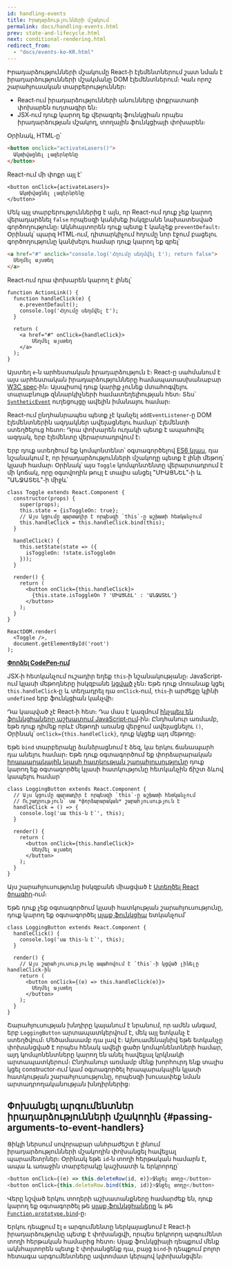 ```yaml
---
id: handling-events
title: Իրադարձությունների մշակում
permalink: docs/handling-events.html
prev: state-and-lifecycle.html
next: conditional-rendering.html
redirect_from:
  - "docs/events-ko-KR.html"
---
```

Իրադարձությունների մշակումը React֊ի էլեմենտներում շատ նման է իրադարձությունների մշակմանը DOM էլեմենտներում։ Կան որոշ շարահյուսական տարբերություններ։
* React֊ում իրադարձությունների անունները փոքրատառի փոխարեն ուղտագիր են։
* JSX֊ում դուք կարող եք վերագրել ֆունկցիան որպես իրադարձության մշակող, տողային ֆունկցիայի փոխարեն։

Օրինակ, HTML֊ը՝

```html
<button onclick="activateLasers()">
  Ակտիվացնել լազերնրենը
</button>
```

React-ում մի փոքր այլ է՝

```js{1}
<button onClick={activateLasers}>
    Ակտիվացնել լազերնրենը
</button>
```

Մեկ այլ տարբերություններից է այն, որ React-ում դուք չեք կարող վերադարձնել `false` որպեսզի կանխեք իսկզբանե նախատեսված գործողությունը։
Ակնհայտորեն դուք պետք է կանչեք `preventDefault`։ Օրինակ՝ պարզ HTML֊ում, դիտարկիչում հղումը նոր էջում բացելու գործողությունը կանխելու համար դուք կարող եք գրել՝

```html
<a href="#" onclick="console.log('Հղումը սեղմվել է'); return false">
  Սեղմել այստեղ
</a>
```

React֊ում դրա փոխարեն կարող է լինել՝

```js{2-5,8}
function ActionLink() {
  function handleClick(e) {
    e.preventDefault();
    console.log('Հղումը սեղմվել է');
  }

  return (
    <a href="#" onClick={handleClick}>
        Սեղմել այստեղ
    </a>
  );
}
```

Այստեղ `e`֊ն արհեստական իրադարձություն է։ React-ը սահմանում է այս արհեստական իրադարձությունները համապատասխանաբար [W3C spec](https://www.w3.org/TR/DOM-Level-3-Events/)֊ին։ Այսպիսով դուք կարիք չունեք մտահոգվելու տարաբնույթ զննարկիչների համատեղելիության հետ։ Տես՝ [`SyntheticEvent`](/docs/events.html) ուղեցույցը ավելին իմանալու համար։

React-ում ընդհանրապես պետք չէ կանչել `addEventListener`֊ը DOM էլեմենտներին ազդակներ ավելացնելու համար՝ էլեմենտի ստեղծելուց հետո։ Դրա փոխարեն ուղակի պետք է ապահովել ազդակ, երբ էլեմենտը վերարտադրվում է։

Երբ դուք ստեղծում եք կոմպոնտենտ՝ օգտագործելով [ES6 կլաս](https://developer.mozilla.org/en/docs/Web/JavaScript/Reference/Classes), դա նշանակում է, որ իրադարձությունների մշակողը պետք է լինի մեթոդ՝ կլասի համար։
Օրինակ՝ այս `Toggle` կոմպոնտենտը վերարտադրում է մի կոճակ, որը օգտվողին թույլ է տալիս անցել "ՄԻԱՑՆԵԼ"֊ի և "ԱՆՋԱՏԵԼ"֊ի միջև՝ 

```js{6,7,10-14,18}
class Toggle extends React.Component {
  constructor(props) {
    super(props);
    this.state = {isToggleOn: true};
    // Այս կցումը պարտադիր է որպեսզի `this`֊ը աշխատի հետկանչում
    this.handleClick = this.handleClick.bind(this);
  }

  handleClick() {
    this.setState(state => ({
      isToggleOn: !state.isToggleOn
    }));
  }

  render() {
    return (
      <button onClick={this.handleClick}>
        {this.state.isToggleOn ? 'ՄԻԱՑՆԵԼ' : 'ԱՆՋԱՏԵԼ'}
      </button>
    );
  }
}

ReactDOM.render(
  <Toggle />,
  document.getElementById('root')
);
```

[**Փորձել CodePen֊ում**](https://codepen.io/anon/pen/mommWK?editors=0010)

JSX֊ի հետկանչում ուշադիր եղեք `this`֊ի նշանակությանը։ JavaScript֊ում կլասի մեթոդները իսկզբանե [կցված](https://developer.mozilla.org/en/docs/Web/JavaScript/Reference/Global_objects/Function/bind) չեն։ Եթե դուք մոռանաք կցել `this.handleClick`֊ը և տեղադրել դա `onClick`֊ում, `this`֊ի արժեքը կլինի `undefined` երբ ֆունկցիան կանչվի։

Դա կապված չէ React֊ի հետ։ Դա մաս է կազմում [ինչպես են ֆունկցիաները աշխատում JavaScript֊ում](https://www.smashingmagazine.com/2014/01/understanding-javascript-function-prototype-bind/)֊ին։ Ընդհանուր առմամբ, եթե դուք դիմեք որևէ մեթոդի առանց վերջում ավելացնելու `()`, Օրինակ՝ `onClick={this.handleClick}`, դուք կկցեք այդ մեթոդը։

Եթե `bind` տարբերակը ձանձրացնում է ձեզ, կա երկու ճանապարհ դա անելու համար։ Եթե դուք օգտագործում եք փորձարարական [հրապարակային կլասի հատկության շարահյուսությունը](https://babeljs.io/docs/plugins/transform-class-properties/) դուք կարող եք օգտագործել կլասի հատկությունը հետկանչին ճիշտ ձևով կապելու համար՝


```js{2-6}
class LoggingButton extends React.Component {
  // Այս կցումը պարտադիր է որպեսզի `this`֊ը աշխատի հետկանչում
  // Ուշադրություն՝ սա *փորձարարական* շարահյուսություն է
  handleClick = () => {
    console.log('սա this֊ն է՝', this);
  }

  render() {
    return (
      <button onClick={this.handleClick}>
        Սեղմել այստեղ
      </button>
    );
  }
}
```

Այս շարահյուսությունը իսկզբանե միացված է [Ստեղծել React ծրագիր](https://github.com/facebookincubator/create-react-app)֊ում։

Եթե դուք չեք օգտագործում կլասի հատկության շարահյուսությունը, դուք կարող եք օգտագործել [սլաք ֆունկցիա](https://developer.mozilla.org/en/docs/Web/JavaScript/Reference/Functions/Arrow_functions) ետկանչում՝

```js{7-9}
class LoggingButton extends React.Component {
  handleClick() {
    console.log('սա this֊ն է՝', this);
  }

  render() {
    // Այս շարահյուսությունը ապահովում է `this`֊ի կցված լինելը handleClick֊ին
    return (
      <button onClick={(e) => this.handleClick(e)}>
        Սեղմել այստեղ
      </button>
    );
  }
}
```

Շարահյուսության խնդիրը կայանում է նրանում, որ ամեն անգամ, երբ `LoggingButton` արտապատկերվում է, մեկ այլ ետկանչ է ստեղծվում։ Մեծամասամբ դա լավ է։ Այնուամենայնիվ եթե ետկանչը փոխանցված է որպես հենակ ավելի ցածր կոմպոնենտների համար, այդ կոմպոնենտները կարող են անել հավելյալ կրկնակի արտապատկերում։
Ընդհանուր առմամբ մենք խորհուրդ ենք տալիս կցել constructor֊ում կամ օգտագործել հրապարակային կլասի հատկության շարահյուսությունը, որպեսզի խուսափեք նման արտադրողականության խնդիրներից։

## Փոխանցել արգումենտներ իրադարձությունների մշակողին {#passing-arguments-to-event-handlers}

Ցիկլի ներսում սովորաբար անհրաժեշտ է լինում իրադարձությունների մշակողին փոխանցել հավելյալ պարամետրներ։ Օրինակ եթե `id`֊ն տողի հերթական համարն է, ապա և առաջին տարբերակը կաշխատի և երկրորդը՝

```js
<button onClick={(e) => this.deleteRow(id, e)}>Ջնջել տողը</button>
<button onClick={this.deleteRow.bind(this, id)}>Ջնջել տողը</button>
```

Վերը նշված երկու տողերի աշխատանքները համարժեք են, դուք կարող եք օգտագործել թե [սլաք ֆունկցիաները](https://developer.mozilla.org/en-US/docs/Web/JavaScript/Reference/Functions/Arrow_functions) և թե [`Function.prototype.bind`](https://developer.mozilla.org/en-US/docs/Web/JavaScript/Reference/Global_objects/Function/bind)֊ը։

Երկու դեպքում էլ `e` արգումնենտը ներկայացնում է React֊ի իրադարձությունը պետք է փոխանցվի, որպես երկրորդ արգումենտ տողի հերթական համարից հետո։
Սլաք ֆունկցիայի դեպքում մենք ակնհայտորեն պետք է փոխանցենք դա, բայց `bind`֊ի դեպքում բոլոր հետագա արգումենտները ավտոմատ կերպով կփոխանցվեն։

